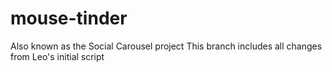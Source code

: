 # mouse-tinder
Also known as the Social Carousel project
This branch includes all changes from Leo's initial script
